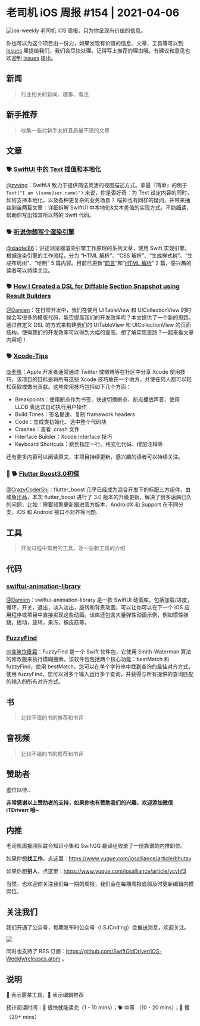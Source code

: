 # 老司机 iOS 周报 #154 | 2021-04-06

![ios-weekly](https://github.com/SwiftOldDriver/iOS-Weekly/blob/master/assets/ios-weekly.png?raw=true)
老司机 iOS 周报，只为你呈现有价值的信息。

你也可以为这个项目出一份力，如果发现有价值的信息、文章、工具等可以到 [Issues](https://github.com/SwiftOldDriver/iOS-Weekly/issues) 里提给我们，我们会尽快处理。记得写上推荐的理由哦。有建议和意见也欢迎到 [Issues](https://github.com/SwiftOldDriver/iOS-Weekly/issues) 提出。

## 新闻

> 行业相关的新闻、趣事、看法

## 新手推荐

> 收集一些对新手友好且质量不错的文章

## 文章

### 🐕 [SwiftUI 中的 Text 插值和本地化](https://onevcat.com/2021/03/swiftui-text-1/)

[@zvving](https://github.com/zvving)：SwiftUI 致力于提供简洁灵活的视图描述方式。拿最『简单』的例子`Text("I am \(someUser.name)")` 来说，你是否好奇：为 Text 设定内容的同时，如何支持本地化，以及各种更复杂的业务场景？
喵神也有同样的疑问，并带来抽丝剥茧两篇文章：详细拆解 SwiftUI 中本地化&文本差值的实现方式。不妨细读，帮助你写出知其所以然的 Swift 代码。

### 🐕 [听说你想写个渲染引擎](https://mp.weixin.qq.com/s?__biz=Mzg4MjU2Mzc1MQ==&mid=2247485069&idx=1&sn=693e48ede7d796e14620fbbeaee56beb&chksm=cf558945f822005377aab06e3d42ffbf7d79f6a818b319a953e7f44ed7d4d79b5dffb66c8019&token=911515468&lang=zh_CN#rd)

[@xiaofei86](https://github.com/xiaofei86)：讲述浏览器渲染引擎工作原理的系列文章，使用 Swift 实现引擎。根据渲染引擎的工作流程，分为 “HTML 解析”、“CSS 解析”、“生成样式树”、“生成布局树”、“绘制” 5 篇内容。目前已更新“[前言](https://mp.weixin.qq.com/s?__biz=Mzg4MjU2Mzc1MQ==&mid=2247485069&idx=1&sn=693e48ede7d796e14620fbbeaee56beb&chksm=cf558945f822005377aab06e3d42ffbf7d79f6a818b319a953e7f44ed7d4d79b5dffb66c8019&token=911515468&lang=zh_CN#rd)”和“[HTML 解析](https://mp.weixin.qq.com/s?__biz=Mzg4MjU2Mzc1MQ==&mid=2247485069&idx=2&sn=986f6eb0a7bece1d4e70253c3c9b7020&chksm=cf558945f8220053a6f15f658bcc2e442ee238c5639837076a85b2ceb6f7f6d104e4fbebc464&cur_album_id=1717440219009892354&scene=189#rd)” 2 篇，感兴趣的读者可以持续关注。

### 🐕 [How I Created a DSL for Diffable Section Snapshot using Result Builders](https://swiftsenpai.com/swift/section-snapshot-builder/)

[@Damien](https://github.com/ZengyiMa)：在日常开发中，我们在使用 UITableView 和 UICollectionView 的时候会写很多的模版代码，能否提高我们的开发效率呢？本文提供了一个新的思路，通过自定义 DSL 的方式来构建我们的 UITableView 和 UICollectionView 的页面结构，使得我们的开发效率可以得到大幅的提高，想了解实现思路？一起来看文章内容吧！

### 🐕 [Xcode-Tips](https://github.com/Xcode-Tips/xcode-tips.github.io)
[@老峰](https://github.com/gesantung)：Apple 开发者通常通过 Twitter 或微博等在社区中分享 Xcode 使用技巧，该项目的目标是将所有这些 Xcode 技巧放在一个地方，并使任何人都可以轻松获取或做出贡献。这些使用技巧包括如下几个方面：
- Breakpoints：使用断点作为书签、快速切换断点、断点播放声音、使用 LLDB 表达式自动执行用户操作
- Build Times：签名提速、复制 framework headers
- Code：生成类初始化、选中整个代码块
- Crashes：查看 .crash 文件
- Interface Builder：Xcode Interface 技巧
- Keyboard Shortcuts：跳到指定一行、格式化代码、增加注释等

还有更多内容可以阅读原文，本项目持续更新，感兴趣的读者可以持续关注。

### 🌟 🐕 [Flutter Boost3.0初探](https://mp.weixin.qq.com/s/49h8FVPhnJSHo2brR0K9zw)

[@CrazyCoderShi](https://github.com/CrazyCoderShi)：flutter_boost 几乎已经成为混合开发下的标配三方组件，由咸鱼出品，本次 flutter_boost 进行了 3.0 版本的升级更新，解决了很多诟病已久的问题，比如：需要频繁更新跟进官方版本，AndroidX 和 Support 在不同分支，iOS 和 Android 接口不对齐等问题.

## 工具

> 开发过程中常用的工具，及一些新工具的介绍

## 代码

### [swiftui-animation-library](https://github.com/amosgyamfi/swiftui-animation-library)

[@Damien](https://github.com/ZengyiMa)：swiftui-animation-library 是一款 SwiftUI 动画库，包括加载/进度，循环，开关，退出，淡入淡出，旋转和背景动画，可以让你可以在下一个 iOS 应用程序或项目中直接实现这些动画。该库还包含大量弹性动画示例，例如惯性弹跳，摇动，旋转，果冻，橡皮筋等。


### [FuzzyFind](https://github.com/truizlop/FuzzyFind)

[@含笑饮砒霜](https://weibo.com/chinafishnews/)：FuzzyFind 是一个 Swift 软件包，它使用 Smith-Waterman 算法的修改版来执行模糊搜索。该软件包包括两个核心功能：bestMatch 和 fuzzyFind，使用 bestMatch，您可以在单个字符串中找到查询的最佳对齐方式，使用 fuzzyFind，您可以对多个输入运行多个查询，并获得与所有提供的查询匹配的输入的所有对齐方式。


## 书

> 比较不错的书的推荐和书评

## 音视频

> 比较不错的书的推荐和书评

## 赞助者

虚位以待..

**非常感谢以上赞助者的支持，如果你也有赞助我们的兴趣，欢迎添加微信 iTDriverr 哦~**

## 内推

老司机周报团队联合知识小集和 SwiftGG 翻译组收录了一份靠谱的内推职位。

如果你想**找工作**，点这里：https://www.yuque.com/iosalliance/article/bhutav

如果你想**招人**，点这里：https://www.yuque.com/iosalliance/article/ycyhf3

当然，也欢迎你关注我们每一期的周报，我们会在每期周报底部及时更新编辑内推岗位。

## 关注我们

我们开通了公众号，每期发布时公众号（LSJCoding）会推送消息，欢迎关注。

![](https://github.com/SwiftOldDriver/iOS-Weekly/blob/master/assets/qrcode_for_wechat.jpg?raw=true)

同时也支持了 RSS 订阅：https://github.com/SwiftOldDriver/iOS-Weekly/releases.atom 。

## 说明

🚧 表示需某工具，🌟 表示编辑推荐

预计阅读时间：🐎 很快就能读完（1 - 10 mins）；🐕 中等 （10 - 20 mins）；🐢 慢（20+ mins）
